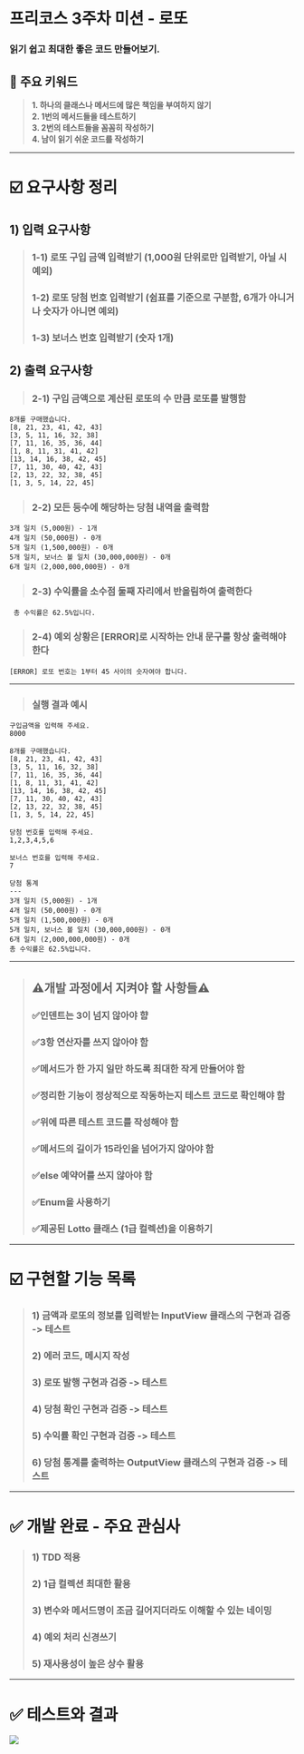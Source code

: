 # **프리코스 3주차 미션 - 로또**
### 읽기 쉽고 최대한 좋은 코드 만들어보기.  
## 📖 주요 키워드
>**1. 하나의 클래스나 메서드에 많은 책임을 부여하지 않기**  
>**2. 1번의 메서드들을 테스트하기**  
>**3. 2번의 테스트들을 꼼꼼히 작성하기**  
>**4. 남이 읽기 쉬운 코드를 작성하기**
---------------------
# ☑️ 요구사항 정리
## 1) 입력 요구사항
> ### 1-1) **로또 구입 금액 입력받기 (1,000원 단위로만 입력받기, 아닐 시 예외)**  
> ### 1-2) **로또 당첨 번호 입력받기 (쉼표를 기준으로 구분함, 6개가 아니거나 숫자가 아니면 예외)**  
> ### 1-3) **보너스 번호 입력받기 (숫자 1개)**

## 2) 출력 요구사항
> ### 2-1) **구입 금액으로 계산된 로또의 수 만큼 로또를 발행함**  
```
8개를 구매했습니다.
[8, 21, 23, 41, 42, 43] 
[3, 5, 11, 16, 32, 38] 
[7, 11, 16, 35, 36, 44] 
[1, 8, 11, 31, 41, 42] 
[13, 14, 16, 38, 42, 45] 
[7, 11, 30, 40, 42, 43] 
[2, 13, 22, 32, 38, 45] 
[1, 3, 5, 14, 22, 45]
```
> ### 2-2) **모든 등수에 해당하는 당첨 내역을 출력함** 
```
3개 일치 (5,000원) - 1개
4개 일치 (50,000원) - 0개
5개 일치 (1,500,000원) - 0개
5개 일치, 보너스 볼 일치 (30,000,000원) - 0개
6개 일치 (2,000,000,000원) - 0개
```
> ### 2-3) **수익률을 소수점 둘째 자리에서 반올림하여 출력한다**
```
 총 수익률은 62.5%입니다.
```
> ### 2-4) 예외 상황은 [ERROR]로 시작하는 안내 문구룰 항상 출력해야 한다
```
[ERROR] 로또 번호는 1부터 45 사이의 숫자여야 합니다.
```
---------------------
> ### 실행 결과 예시
```
구입금액을 입력해 주세요.
8000

8개를 구매했습니다.
[8, 21, 23, 41, 42, 43] 
[3, 5, 11, 16, 32, 38] 
[7, 11, 16, 35, 36, 44] 
[1, 8, 11, 31, 41, 42] 
[13, 14, 16, 38, 42, 45] 
[7, 11, 30, 40, 42, 43] 
[2, 13, 22, 32, 38, 45] 
[1, 3, 5, 14, 22, 45]

당첨 번호를 입력해 주세요.
1,2,3,4,5,6

보너스 번호를 입력해 주세요.
7

당첨 통계
---
3개 일치 (5,000원) - 1개
4개 일치 (50,000원) - 0개
5개 일치 (1,500,000원) - 0개
5개 일치, 보너스 볼 일치 (30,000,000원) - 0개
6개 일치 (2,000,000,000원) - 0개
총 수익률은 62.5%입니다.
```
---------------------
> ## ⚠️개발 과정에서 지켜야 할 사항들⚠️
> ### ✅**인덴트는 3이 넘지 않아야 햠**  
> ### ✅**3항 연산자를 쓰지 않아야 함**  
> ### ✅**메서드가 한 가지 일만 하도록 최대한 작게 만들어야 함**  
> ### ✅**정리한 기능이 정상적으로 작동하는지 테스트 코드로 확인해야 함**  
> ### ✅**위에 따른 테스트 코드를 작성해야 함**  
> ### ✅**메서드의 길이가 15라인을 넘어가지 않아야 함**  
> ### ✅**else 예약어를 쓰지 않아야 함**  
> ### ✅**Enum을 사용하기**
> ### ✅**제공된 Lotto 클래스 (1급 컬렉션)을 이용하기**
---------------------
# ☑️ 구현할 기능 목록
> ### **1) 금액과 로또의 정보를 입력받는 InputView 클래스의 구현과 검증 -> 테스트**  
> ### **2) 에러 코드, 메시지 작성**  
> ### **3) 로또 발행 구현과 검증 -> 테스트**  
> ### **4) 당첨 확인 구현과 검증 -> 테스트**  
> ### **5) 수익률 확인 구현과 검증 -> 테스트**  
> ### **6) 당첨 통계를 출력하는 OutputView 클래스의 구현과 검증 -> 테스트**
---------------------
# ✅ 개발 완료 - 주요 관심사
> ### **1) TDD 적용**
> ### **2) 1급 컬렉션 최대한 활용**
> ### **3) 변수와 메서드명이 조금 길어지더라도 이해할 수 있는 네이밍**
> ### **4) 예외 처리 신경쓰기**
> ### **5) 재사용성이 높은 상수 활용**
---------------------
# ✅️ 테스트와 결과
![](https://velog.velcdn.com/images/sity51/post/07918f43-caa2-4c17-bade-f9e5629f6323/image.png)